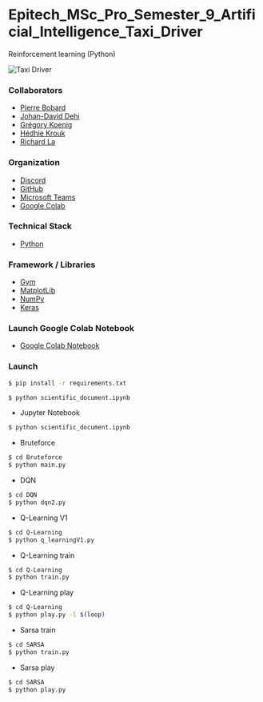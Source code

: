 # Epitech_MSc_Pro_Semester_9_Artificial_Intelligence_Taxi_Driver
Reinforcement learning (Python)

<img alt="Taxi Driver" src="https://cdn.radiofrance.fr/s3/cruiser-production/2020/05/15679f62-8326-4cbc-b344-166582d914b7/838_gettyimages-1151367492.jpg">

### Collaborators
* [Pierre Bobard](https://github.com/kayoukiroul)
* [Johan-David Dehi](https://github.com/Samorinho)
* [Grégory Koenig](https://github.com/gregory-koenig)
* [Hédhie Krouk](https://github.com/hkrouk)
* [Richard La](https://github.com/LudgerKr)

### Organization
* [Discord](https://discord.com/)
* [GitHub](https://github.com/)
* [Microsoft Teams](https://www.microsoft.com/fr-fr/microsoft-teams/group-chat-software)
* [Google Colab](https://colab.research.google.com/?hl=fr)
 
### Technical Stack
* [Python](https://www.python.org/)

### Framework / Libraries
* [Gym](https://gym.openai.com/)
* [MatplotLib](https://matplotlib.org/)
* [NumPy](https://numpy.org/)
* [Keras](https://keras.io/)

### Launch Google Colab Notebook
* [Google Colab Notebook](https://colab.research.google.com/drive/1Ou8T3yL-0hNTiefQdjqHk-VENE24ffKr?usp=sharing)

### Launch
```sh
$ pip install -r requirements.txt
```

```sh
$ python scientific_document.ipynb
```

* Jupyter Notebook
```sh
$ python scientific_document.ipynb
```

* Bruteforce
```sh
$ cd Bruteforce
$ python main.py
```

* DQN
```sh
$ cd DQN
$ python dqn2.py
```

* Q-Learning V1
```sh
$ cd Q-Learning
$ python q_learningV1.py
```

* Q-Learning train
```sh
$ cd Q-Learning
$ python train.py
```

* Q-Learning play
```sh
$ cd Q-Learning
$ python play.py -l $(loop)
```

* Sarsa train
```sh
$ cd SARSA
$ python train.py
```

* Sarsa play
```sh
$ cd SARSA
$ python play.py
```

